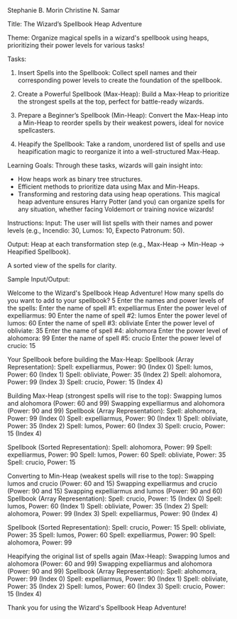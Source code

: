Stephanie B. Morin
Christine N. Samar

Title: The Wizard’s Spellbook Heap Adventure

Theme: Organize magical spells in a wizard's spellbook using heaps, prioritizing their power levels for various tasks!

Tasks:
1. Insert Spells into the Spellbook: Collect spell names and their corresponding power levels to create the foundation of the spellbook.

2. Create a Powerful Spellbook (Max-Heap):
Build a Max-Heap to prioritize the strongest spells at the top, perfect for battle-ready wizards.

3. Prepare a Beginner’s Spellbook (Min-Heap):
Convert the Max-Heap into a Min-Heap to reorder spells by their weakest powers, ideal for novice spellcasters.

4. Heapify the Spellbook:
Take a random, unordered list of spells and use heapification magic to reorganize it into a well-structured Max-Heap.

Learning Goals:
Through these tasks, wizards will gain insight into:
* How heaps work as binary tree structures.
* Efficient methods to prioritize data using Max and Min-Heaps.
* Transforming and restoring data using heap operations.
This magical heap adventure ensures Harry Potter (and you) can organize spells for any situation, whether facing Voldemort or training novice wizards!

Instructions:
Input:
The user will list spells with their names and power levels (e.g., Incendio: 30, Lumos: 10, Expecto Patronum: 50).

Output:
Heap at each transformation step (e.g., Max-Heap → Min-Heap → Heapified Spellbook).

A sorted view of the spells for clarity.

Sample Input/Output:

Welcome to the Wizard's Spellbook Heap Adventure!
How many spells do you want to add to your spellbook? 5
Enter the names and power levels of the spells:
Enter the name of spell #1: expelliarmus
Enter the power level of expelliarmus: 90
Enter the name of spell #2: lumos
Enter the power level of lumos: 60
Enter the name of spell #3: obliviate
Enter the power level of obliviate: 35
Enter the name of spell #4: alohomora
Enter the power level of alohomora: 99
Enter the name of spell #5: crucio
Enter the power level of crucio: 15

Your Spellbook before building the Max-Heap:
Spellbook (Array Representation):
Spell: expelliarmus, Power: 90 (Index 0)
Spell: lumos, Power: 60 (Index 1)
Spell: obliviate, Power: 35 (Index 2)
Spell: alohomora, Power: 99 (Index 3)
Spell: crucio, Power: 15 (Index 4)


Building Max-Heap (strongest spells will rise to the top):
Swapping lumos and alohomora (Power: 60 and 99)
Swapping expelliarmus and alohomora (Power: 90 and 99)
Spellbook (Array Representation):
Spell: alohomora, Power: 99 (Index 0)
Spell: expelliarmus, Power: 90 (Index 1)
Spell: obliviate, Power: 35 (Index 2)
Spell: lumos, Power: 60 (Index 3)
Spell: crucio, Power: 15 (Index 4)

Spellbook (Sorted Representation):
Spell: alohomora, Power: 99
Spell: expelliarmus, Power: 90
Spell: lumos, Power: 60
Spell: obliviate, Power: 35
Spell: crucio, Power: 15


Converting to Min-Heap (weakest spells will rise to the top):
Swapping lumos and crucio (Power: 60 and 15)
Swapping expelliarmus and crucio (Power: 90 and 15)
Swapping expelliarmus and lumos (Power: 90 and 60)
Spellbook (Array Representation):
Spell: crucio, Power: 15 (Index 0)
Spell: lumos, Power: 60 (Index 1)
Spell: obliviate, Power: 35 (Index 2)
Spell: alohomora, Power: 99 (Index 3)
Spell: expelliarmus, Power: 90 (Index 4)

Spellbook (Sorted Representation):
Spell: crucio, Power: 15
Spell: obliviate, Power: 35
Spell: lumos, Power: 60
Spell: expelliarmus, Power: 90
Spell: alohomora, Power: 99


Heapifying the original list of spells again (Max-Heap):
Swapping lumos and alohomora (Power: 60 and 99)
Swapping expelliarmus and alohomora (Power: 90 and 99)
Spellbook (Array Representation):
Spell: alohomora, Power: 99 (Index 0)
Spell: expelliarmus, Power: 90 (Index 1)
Spell: obliviate, Power: 35 (Index 2)
Spell: lumos, Power: 60 (Index 3)
Spell: crucio, Power: 15 (Index 4)

Thank you for using the Wizard's Spellbook Heap Adventure!
